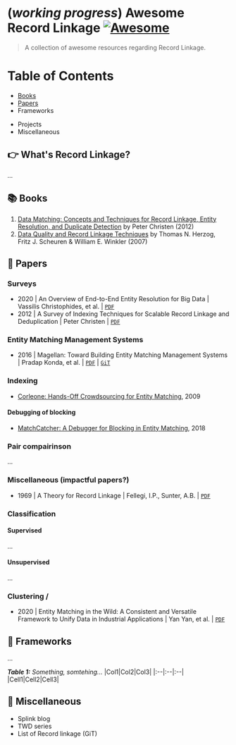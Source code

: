 # (*working progress*) Awesome Record Linkage [![Awesome](https://cdn.rawgit.com/sindresorhus/awesome/d7305f38d29fed78fa85652e3a63e154dd8e8829/media/badge.svg)](https://github.com/sindresorhus/awesome)
>A collection of awesome resources regarding Record Linkage.

# Table of Contents
<!-- * What is Record Linkage? -->
* [Books](#books)
* [Papers](#papers)
* Frameworks
<!-- * Datasets -->
* Projects
* Miscellaneous

## :point_right: What's Record Linkage?
...

## :books: Books
1. [Data Matching: Concepts and Techniques for Record Linkage, Entity Resolution, and Duplicate Detection](https://link.springer.com/book/10.1007/978-3-642-31164-2) by Peter Christen (2012)
2. [Data Quality and Record Linkage Techniques](https://link.springer.com/book/10.1007/0-387-69505-2) by Thomas N. Herzog, Fritz J. Scheuren & William E. Winkler (2007)

## :page_with_curl: Papers
### Surveys
- 2020 | An Overview of End-to-End Entity Resolution for Big Data | Vassilis Christophides, et al. | [`PDF`](https://arxiv.org/pdf/1905.06397.pdf)
- 2012 | A Survey of Indexing Techniques for Scalable Record Linkage and Deduplication | Peter Christen | [`PDF`](https://ieeexplore.ieee.org/stamp/stamp.jsp?tp=&arnumber=5887335)

### Entity Matching Management Systems
- 2016 | Magellan: Toward Building Entity Matching Management Systems | Pradap Konda, et al. | [`PDF`](http://www.vldb.org/pvldb/vol9/p1197-pkonda.pdf) | [`GiT`](https://github.com/anhaidgroup/py_entitymatching)

### Indexing
- [Corleone: Hands-Off Crowdsourcing for Entity Matching](https://pages.cs.wisc.edu/~anhai/papers/corleone-sigmod14.pdf), 2009

#### Debugging of blocking
- [MatchCatcher: A Debugger for Blocking in Entity Matching](https://pages.cs.wisc.edu/~anhai/papers1/matchcatcher-edbt18.pdf), 2018

### Pair compairinson
...

### Miscellaneous (impactful papers?)
- 1969 | A Theory for Record Linkage | Fellegi, I.P., Sunter, A.B. | [`PDF`](https://courses.cs.washington.edu/courses/cse590q/04au/papers/Felligi69.pdf)

### Classification
#### Supervised
...

#### Unsupervised
...

### Clustering / 
- 2020 | Entity Matching in the Wild: A Consistent and Versatile Framework to Unify Data in Industrial Applications | Yan Yan, et al. | [`PDF`](https://dl.acm.org/doi/pdf/10.1145/3318464.3386143)

## :hammer: Frameworks
...

***Table 1:** Something, somtehing...*
|Col1|Col2|Col3|
|:--|:--|:--|
|Cell1|Cell2|Cell3|

## :pushpin: Miscellaneous
* Splink blog
* TWD series
* List of Record linkage (GiT)
























